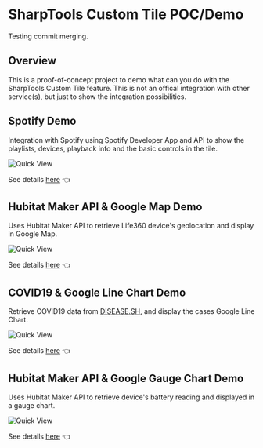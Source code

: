 # SharpTools Custom Tile POC/Demo

Testing commit merging. 

## Overview
This is a proof-of-concept project to demo what can you do with the SharpTools Custom Tile feature. This is not an offical integration with other service(s), but just to show the integration possibilities.

## Spotify Demo
Integration with Spotify using Spotify Developer App and API to show the playlists, devices, playback info and the basic controls in the tile. 

![Quick View](/Spotify%20Demo/assets/quick_view.png)

See details [here](/Spotify%20Demo/README.md) 👈

## Hubitat Maker API & Google Map Demo
Uses Hubitat Maker API to retrieve Life360 device's geolocation and display in Google Map.

![Quick View](/Google%20Map%20Demo/assets/location_tracker_tile.png)

See details [here](/Google%20Map%20Demo/README.md) 👈

## COVID19 & Google Line Chart Demo
Retrieve COVID19 data from [DISEASE.SH](https://github.com/disease-sh/api), and display the cases Google Line Chart.

![Quick View](/Google%20Line%20Chart%20Demo/assets/covid_chart_tile.png)

See details [here](/Google%20Line%20Chart%20Demo/README.md) 👈

## Hubitat Maker API & Google Gauge Chart Demo
Uses Hubitat Maker API to retrieve device's battery reading and displayed in a gauge chart.

![Quick View](/Google%20Gauge%20Chart%20Demo/assets/gauge_tile.png)

See details [here](/Google%20Gauge%20Chart%20Demo/README.md) 👈

